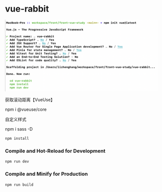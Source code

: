 # vue-rabbit

![](./vue3create-project.png)

获取滚动距离【VueUse】

npm i @vueuse/core

自定义样式

npm i sass -D

```sh
npm install
```

### Compile and Hot-Reload for Development

```sh
npm run dev
```

### Compile and Minify for Production

```sh
npm run build
```

